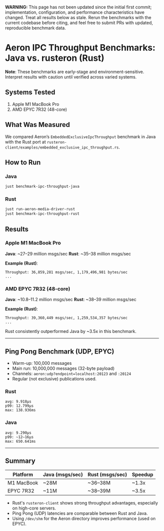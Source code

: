 **WARNING:** This page has not been updated since the initial first commit; implementation, configuration, and performance characteristics have changed. Treat all results below as stale. Rerun the benchmarks with the current codebase before citing, and feel free to submit PRs with updated, reproducible benchmark data.

# Aeron IPC Throughput Benchmarks: Java vs. rusteron (Rust)

**Note**: These benchmarks are early-stage and environment-sensitive. Interpret results with caution until verified across varied systems.

## Systems Tested

1. Apple M1 MacBook Pro  
2. AMD EPYC 7R32 (48-core)

## What Was Measured

We compared Aeron’s `EmbeddedExclusiveIpcThroughput` benchmark in Java with the Rust port at `rusteron-client/examples/embedded_exclusive_ipc_throughput.rs`.

## How to Run

### Java
```bash
just benchmark-ipc-throughput-java
````

### Rust

```bash
just run-aeron-media-driver-rust
just benchmark-ipc-throughput-rust
```

## Results

### Apple M1 MacBook Pro

**Java**: \~27–29 million msgs/sec
**Rust**: \~35–38 million msgs/sec

**Example (Rust)**:

```
Throughput: 36,859,281 msgs/sec, 1,179,496,981 bytes/sec
...
```

### AMD EPYC 7R32 (48-core)

**Java**: \~10.8–11.2 million msgs/sec
**Rust**: \~38–39 million msgs/sec

**Example (Rust)**:

```
Throughput: 39,360,449 msgs/sec, 1,259,534,357 bytes/sec
...
```

Rust consistently outperformed Java by \~3.5x in this benchmark.

---

## Ping Pong Benchmark (UDP, EPYC)

* Warm-up: 100,000 messages
* Main run: 10,000,000 messages (32-byte payload)
* Channels: `aeron:udp?endpoint=localhost:20123` and `:20124`
* Regular (not exclusive) publications used.

### Rust

```
avg: 9.918µs
p99: 12.799µs
max: 138.936ms
```

### Java

```
avg: 9.290µs
p99: ~12–16µs
max: 650.641ms
```

---

## Summary

| Platform   | Java (msgs/sec) | Rust (msgs/sec) | Speedup |
| ---------- | --------------- | --------------- | ------- |
| M1 MacBook | \~28M           | \~36–38M        | \~1.3x  |
| EPYC 7R32  | \~11M           | \~38–39M        | \~3.5x  |

* Rust's `rusteron-client` shows strong throughput advantages, especially on high-core servers.
* Ping Pong (UDP) latencies are comparable between Rust and Java.
* Using `/dev/shm` for the Aeron directory improves performance (used on EPYC).
